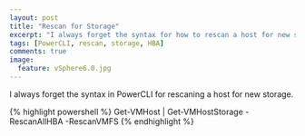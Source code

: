```yaml
---
layout: post
title: "Rescan for Storage"
excerpt: "I always forget the syntax for how to rescan a host for new storage."
tags: [PowerCLI, rescan, storage, HBA]
comments: true
image:
  feature: vSphere6.0.jpg
---
```



I always forget the syntax in PowerCLI for rescaning a host for new storage.

{% highlight powershell %}
Get-VMHost | Get-VMHostStorage -RescanAllHBA -RescanVMFS
{% endhighlight %}
